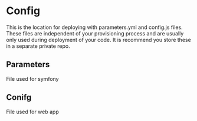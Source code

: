 # Config
This is the location for deploying with parameters.yml and config.js files. 
These files are independent of your provisioning process and are usually only used during deployment of your code. It is recommend you store these in a separate private repo. 

## Parameters
File used for symfony

## Conifg
File used for web app
